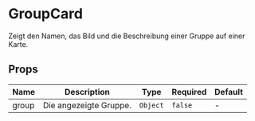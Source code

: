 # GroupCard

Zeigt den Namen, das Bild und die Beschreibung einer Gruppe auf einer Karte.

## Props

<!-- @vuese:GroupCard:props:start -->
|Name|Description|Type|Required|Default|
|---|---|---|---|---|
|group|Die angezeigte Gruppe.|`Object`|`false`|-|

<!-- @vuese:GroupCard:props:end -->


